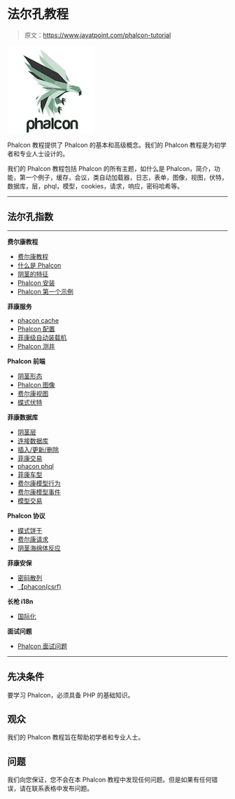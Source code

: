 # 法尔孔教程

> 原文：<https://www.javatpoint.com/phalcon-tutorial>

![phalcon Tutorial](img/2fcba7a489f32fca24e799754a948166.png)

Phalcon 教程提供了 Phalcon 的基本和高级概念。我们的 Phalcon 教程是为初学者和专业人士设计的。

我们的 Phalcon 教程包括 Phalcon 的所有主题，如什么是 Phalcon，简介，功能，第一个例子，缓存，会议，类自动加载器，日志，表单，图像，视图，伏特，数据库，层，phql，模型，cookies，请求，响应，密码哈希等。

* * *

## 法尔孔指数

* * *

**费尔康教程**

*   [费尔康教程](phalcon-tutorial)
*   [什么是 Phalcon](what-is-phalcon)
*   [阴茎的特征](features-of-phalcon)
*   [Phalcon 安装](phalcon-installation)
*   [Phalcon 第一个示例](phalcon-first-example)

**菲康服务**

*   [phacon cache](phalcon-cache)
*   [Phalcon 配置](phalcon-configuration)
*   [菲康级自动装载机](phalcon-class-autoloader)
*   [Phalcon 测井](phalcon-logging)

**Phalcon 前端**

*   [阴茎形态](phalcon-forms)
*   [Phalcon 图像](phalcon-images)
*   [费尔康视图](phalcon-view)
*   [蝶式伏特](phalcon-volt)

**菲康数据库**

*   [阴茎层](phalcon-layer)
*   [连接数据库](phalcon-connect-to-database)
*   [插入/更新/删除](phalcon-insert-update-delete-rows)
*   [菲康交易](phalcon-transaction-and-nested-transaction)
*   [phacon phql](phalcon-phql)
*   [菲康车型](phalcon-models)
*   [费尔康模型行为](phalcon-model-behaviours)
*   [费尔康模型事件](phalcon-model-events)
*   [模型交易](phalcon-model-transactions)

**Phalcon 协议**

*   [蝶式饼干](phalcon-cookies)
*   [费尔康请求](phalcon-request)
*   [阴茎海绵体反应](phalcon-response)

**菲康安保**

*   [密码散列](phalcon-password-hashing)
*   [【phacon(csrf)](phalcon-cross-site-request-forgery-protection)

**长枪 i18n**

*   [国际化](phalcon-internationalization)

**面试问题**

*   [Phalcon 面试问题](phalcon-interview-questions)

* * *

## 先决条件

要学习 Phalcon，必须具备 PHP 的基础知识。

## 观众

我们的 Phalcon 教程旨在帮助初学者和专业人士。

## 问题

我们向您保证，您不会在本 Phalcon 教程中发现任何问题。但是如果有任何错误，请在联系表格中发布问题。